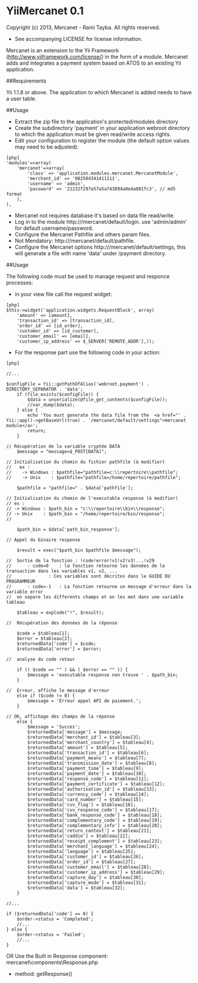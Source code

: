﻿YiiMercanet 0.1
============

Copyright (c) 2013, Mercanet - Rami Tayba. All rights reserved.  
 - See accompanying LICENSE for license information.

Mercanet is an extension to the Yii Framework (http://www.yiiframework.com/license/) 
in the form of a module. Mercanet adds and integrates a payment system based on ATOS 
to an existing Yii application.


##Requirements

Yii 1.1.8 or above.
The application to which Mercanet is added needs to have a user table.


##Usage

* Extract the zip file to the application's protected/modules directory
* Create the subdirectory 'payment' in your application webroot directory to which 
  the application must be given read/write access rights.
* Edit your configuration to register the module (the default option values may 
  need to be adjusted):
~~~
[php]
'modules'=>array(
	'mercanet'=>array(
		'class' => 'application.modules.mercanet.MercanetModule',
        'merchant_id' => '082584341411111',
        'username' => 'admin',
        'password' => '21232f297a57a5a743894a0e4a801fc3', // md5 format
	),
),
~~~

* Mercanet not requires database it's based on data file read/write.
* Log in to the module http://<your base url>/mercanet/default/login.
  use 'admin/admin' for default username/password.
* Configure the Mercanet Pathfile and others param files.
* Not Mendatory: http://<your base url>/mercanet/default/pathfile.
* Configure the Mercanet options http://<your base url>/mercanet/default/settings,
  this will generate a file with name 'data' under /payment directory.

##Usage

The following code must be used to manage request and responce processes:

* in your view file call the request widget:
~~~
[php]
$this->widget('application.widgets.RequestBlock', array(
    'amount' => [amount],
    'transaction_id' => [transaction_id],
    'order_id' => [id_order],
    'customer_id' => [id_customer],
    'customer_email' => [email],
    'customer_ip_address' => $_SERVER['REMOTE_ADDR'],));
~~~

* For the response part use the following code in your action:
~~~
[php]

//...

$configFile = Yii::getPathOfAlias('webroot.payment') . DIRECTORY_SEPARATOR . 'data';
    if (file_exists($configFile)) {
        $data = unserialize(@file_get_contents($configFile));
        //var_dump($data);
    } else {
        echo 'You must generate the data file from the  <a href="' . Yii::app()->getBaseUrl(true) . '/mercanet/default/settings">mercanet module</a>';
        return;
    }

// Récupération de la variable cryptée DATA
    $message = "message=$_POST[DATA]";

// Initialisation du chemin du fichier pathfile (à modifier)
//   ex :
//    -> Windows : $pathfile="pathfile=c:\\repertoire\\pathfile";
//    -> Unix    : $pathfile="pathfile=/home/repertoire/pathfile";

    $pathfile = "pathfile=" . $data['pathfile'];

// Initialisation du chemin de l'executable response (à modifier)
// ex :
// -> Windows : $path_bin = "c:\\repertoire\\bin\\response";
// -> Unix    : $path_bin = "/home/repertoire/bin/response";
//

    $path_bin = $data['path_bin_response'];

// Appel du binaire response

    $result = exec("$path_bin $pathfile $message");

//	Sortie de la fonction : !code!error!v1!v2!v3!...!v29
//		- code=0	: la fonction retourne les données de la transaction dans les variables v1, v2, ...
//				: Ces variables sont décrites dans le GUIDE DU PROGRAMMEUR
//		- code=-1 	: La fonction retourne un message d'erreur dans la variable error
//	on separe les differents champs et on les met dans une variable tableau

    $tableau = explode("!", $result);

//	Récupération des données de la réponse

    $code = $tableau[1];
    $error = $tableau[2];
    $returnedData['code'] = $code;
    $returnedData['error'] = $error;

//  analyse du code retour

    if (( $code == "" ) && ( $error == "" )) {
        $message = 'executable response non trouve ' . $path_bin;
    }

//	Erreur, affiche le message d'erreur
    else if ($code != 0) {
        $message = 'Erreur appel API de paiement.';
    }

// OK, affichage des champs de la réponse
    else {
        $message = 'Succes';
        $returnedData['message'] = $message;
        $returnedData['merchant_id'] = $tableau[3];
        $returnedData['merchant_country'] = $tableau[4];
        $returnedData['amount'] = $tableau[5];
        $returnedData['transaction_id'] = $tableau[6];
        $returnedData['payment_means'] = $tableau[7];
        $returnedData['transmission_date'] = $tableau[8];
        $returnedData['payment_time'] = $tableau[9];
        $returnedData['payment_date'] = $tableau[10];
        $returnedData['response_code'] = $tableau[11];
        $returnedData['payment_certificate'] = $tableau[12];
        $returnedData['authorisation_id'] = $tableau[13];
        $returnedData['currency_code'] = $tableau[14];
        $returnedData['card_number'] = $tableau[15];
        $returnedData['cvv_flag'] = $tableau[16];
        $returnedData['cvv_response_code'] = $tableau[17];
        $returnedData['bank_response_code'] = $tableau[18];
        $returnedData['complementary_code'] = $tableau[19];
        $returnedData['complementary_info'] = $tableau[20];
        $returnedData['return_context'] = $tableau[21];
        $returnedData['caddie'] = $tableau[22];
        $returnedData['receipt_complement'] = $tableau[23];
        $returnedData['merchant_language'] = $tableau[24];
        $returnedData['language'] = $tableau[25];
        $returnedData['customer_id'] = $tableau[26];
        $returnedData['order_id'] = $tableau[27];
        $returnedData['customer_email'] = $tableau[28];
        $returnedData['customer_ip_address'] = $tableau[29];
        $returnedData['capture_day'] = $tableau[30];
        $returnedData['capture_mode'] = $tableau[31];
        $returnedData['data'] = $tableau[32];
    }
	
//...
	
if ($returnedData['code'] == 0) {
    $order->status = 'Completed';
    //...
} else {
    $order->status = 'Failed';
    //...
}
~~~

OR Use the Built in Response component: mercanet\components\Response.php

- method: getResponse()
